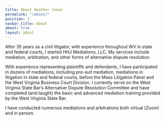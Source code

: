 ```yaml
---
title: About Heather Jones
permalink: "/about/"
position: 1
navbar_title: About
about: true
layout: about
---
```


After 35 years as a civil litigator, with experience throughout WV in state and federal courts, I started HHJ Mediations, LLC. My services include mediation, arbitration, and other forms of alternative dispute resolution. 

With experience representing plaintiffs and defendants, I have participated in dozens of mediations, including pre-suit mediation, mediations in litigation in state and federal courts, before the Mass Litigation Panel and the West Virginia Business Court Division. I currently serve on the West Virginia State Bar’s Alternative Dispute Resolution Committee and have completed (and taught) the basic and advanced mediation training provided by the West Virginia State Bar.

I have conducted numerous mediations and arbitrations both virtual (Zoom) and in person. 